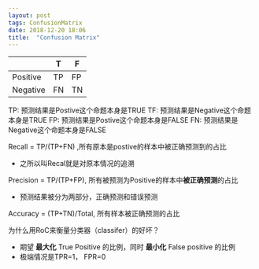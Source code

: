 ```yaml
---
layout: post
tags: ConfusionMatrix
date: 2018-12-20 18:06
title:  "Confusion Matrix"
---
```


|  | T | F |
|---|---|---|
| Positive | TP | FP |
| Negative | FN | TN |
TP: 预测结果是Postive这个命题本身是TRUE
TF: 预测结果是Negative这个命题本身是TRUE
FP: 预测结果是Postive这个命题本身是FALSE
FN: 预测结果是Negative这个命题本身是FALSE

Recall = TP/(TP+FN) ,所有原本是postive的样本中被正确预测到的占比  
- 之所以叫Recal就是对原本情况的追溯

Precision = TP/(TP+FP),  所有被预测为Positive的样本中**被正确预测**的占比  
- 预测结果被分为两部分，正确预测和错误预测

Accuracy = (TP+TN)/Total, 所有样本被正确预测的占比  
 
为什么用RoC来衡量分类器（classifer）的好坏？  
- 期望 **最大化** True Positive 的比例，同时 **最小化** False positive 的比例 
- 极端情况是TPR=1， FPR=0
